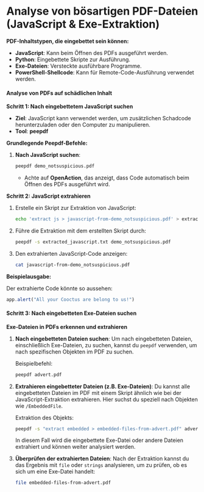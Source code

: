 # Analyse von bösartigen PDF-Dateien (JavaScript & Exe-Extraktion)

**PDF-Inhaltstypen, die eingebettet sein können:**

* **JavaScript**: Kann beim Öffnen des PDFs ausgeführt werden.
* **Python**: Eingebettete Skripte zur Ausführung.
* **Exe-Dateien**: Versteckte ausführbare Programme.
* **PowerShell-Shellcode**: Kann für Remote-Code-Ausführung verwendet werden.



#### **Analyse von PDFs auf schädlichen Inhalt**

**Schritt 1: Nach eingebettetem JavaScript suchen**

* **Ziel**: JavaScript kann verwendet werden, um zusätzlichen Schadcode herunterzuladen oder den Computer zu manipulieren.
* **Tool**: **peepdf**

**Grundlegende Peepdf-Befehle:**

1.  **Nach JavaScript suchen**:

    ```bash
    peepdf demo_notsuspicious.pdf
    ```

    * Achte auf **OpenAction**, das anzeigt, dass Code automatisch beim Öffnen des PDFs ausgeführt wird.

**Schritt 2: JavaScript extrahieren**

1.  Erstelle ein Skript zur Extraktion von JavaScript:

    ```bash
    echo 'extract js > javascript-from-demo_notsuspicious.pdf' > extracted_javascript.txt
    ```
2.  Führe die Extraktion mit dem erstellten Skript durch:

    ```bash
    peepdf -s extracted_javascript.txt demo_notsuspicious.pdf
    ```
3.  Den extrahierten JavaScript-Code anzeigen:

    ```bash
    cat javascript-from-demo_notsuspicious.pdf
    ```

**Beispielausgabe:**

Der extrahierte Code könnte so aussehen:

```javascript
app.alert("All your Cooctus are belong to us!")
```



#### **Schritt 3: Nach eingebetteten Exe-Dateien suchen**

**Exe-Dateien in PDFs erkennen und extrahieren**

1.  **Nach eingebetteten Dateien suchen**: Um nach eingebetteten Dateien, einschließlich Exe-Dateien, zu suchen, kannst du `peepdf` verwenden, um nach spezifischen Objekten im PDF zu suchen.

    Beispielbefehl:

    ```bash
    peepdf advert.pdf
    ```
2.  **Extrahieren eingebetteter Dateien (z.B. Exe-Dateien)**: Du kannst alle eingebetteten Dateien im PDF mit einem Skript ähnlich wie bei der JavaScript-Extraktion extrahieren. Hier suchst du speziell nach Objekten wie `/EmbeddedFile`.

    Extraktion des Objekts:

    ```bash
    peepdf -s "extract embedded > embedded-files-from-advert.pdf" advert.pdf
    ```

    In diesem Fall wird die eingebettete Exe-Datei oder andere Dateien extrahiert und können weiter analysiert werden.
3.  **Überprüfen der extrahierten Dateien**: Nach der Extraktion kannst du das Ergebnis mit `file` oder `strings` analysieren, um zu prüfen, ob es sich um eine Exe-Datei handelt:

    ```bash
    file embedded-files-from-advert.pdf
    ```

